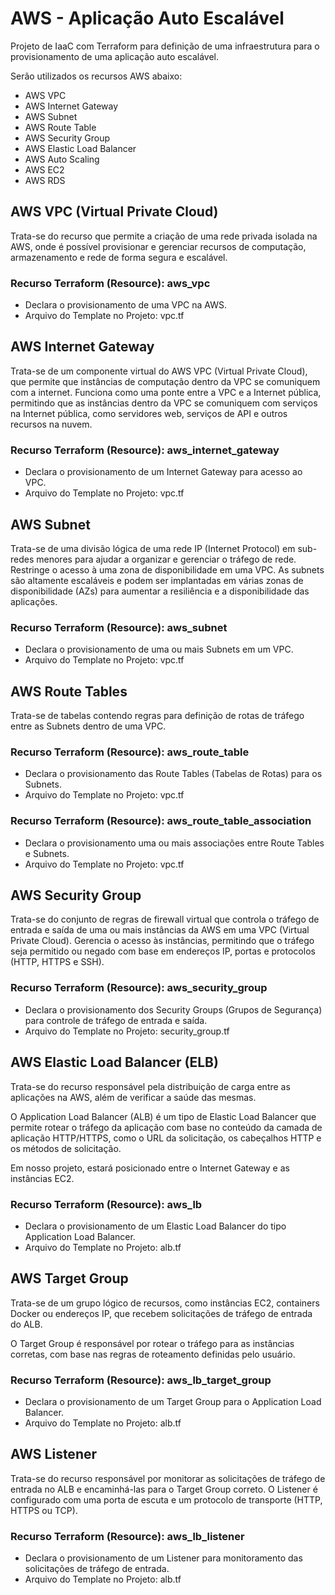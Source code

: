 # AWS - Aplicação Auto Escalável

Projeto de IaaC com Terraform para definição de uma infraestrutura para o provisionamento de uma aplicação auto escalável.

Serão utilizados os recursos AWS abaixo:

- AWS VPC
- AWS Internet Gateway
- AWS Subnet
- AWS Route Table
- AWS Security Group
- AWS Elastic Load Balancer
- AWS Auto Scaling
- AWS EC2
- AWS RDS

## AWS VPC (Virtual Private Cloud)

Trata-se do recurso que permite a criação de uma rede privada isolada na AWS, onde é possível provisionar e gerenciar recursos de computação, armazenamento e rede de forma segura e escalável.

### Recurso Terraform (Resource): aws_vpc

- Declara o provisionamento de uma VPC na AWS.
- Arquivo do Template no Projeto: vpc.tf

## AWS Internet Gateway

Trata-se de um componente virtual do AWS VPC (Virtual Private Cloud), que permite que instâncias de computação dentro da VPC se comuniquem com a internet. Funciona como uma ponte entre a VPC e a Internet pública, permitindo que as instâncias dentro da VPC se comuniquem com serviços na Internet pública, como servidores web, serviços de API e outros recursos na nuvem.

### Recurso Terraform (Resource): aws_internet_gateway

- Declara o provisionamento de um Internet Gateway para acesso ao VPC.
- Arquivo do Template no Projeto: vpc.tf

## AWS Subnet 

Trata-se de uma divisão lógica de uma rede IP (Internet Protocol) em sub-redes menores para ajudar a organizar e gerenciar o tráfego de rede. Restringe o acesso à uma zona de disponibilidade em uma VPC.
As subnets são altamente escaláveis e podem ser implantadas em várias zonas de disponibilidade (AZs) para aumentar a resiliência e a disponibilidade das aplicações.

### Recurso Terraform (Resource): aws_subnet

- Declara o provisionamento de uma ou mais Subnets em um VPC.
- Arquivo do Template no Projeto: vpc.tf

## AWS Route Tables 

Trata-se de tabelas contendo regras para definição de rotas de tráfego entre as Subnets dentro de uma VPC. 

### Recurso Terraform (Resource): aws_route_table

- Declara o provisionamento das Route Tables (Tabelas de Rotas) para os Subnets.
- Arquivo do Template no Projeto: vpc.tf

### Recurso Terraform (Resource): aws_route_table_association

- Declara o provisionamento uma ou mais associações entre Route Tables e Subnets.
- Arquivo do Template no Projeto: vpc.tf

## AWS Security Group

Trata-se do conjunto de regras de firewall virtual que controla o tráfego de entrada e saída de uma ou mais instâncias da AWS em uma VPC (Virtual Private Cloud). Gerencia o acesso às instâncias, permitindo que o tráfego seja permitido ou negado com base em endereços IP, portas e protocolos (HTTP, HTTPS e SSH).

### Recurso Terraform (Resource): aws_security_group

- Declara o provisionamento dos Security Groups (Grupos de Segurança) para controle de tráfego de entrada e saída.
- Arquivo do Template no Projeto: security_group.tf

## AWS Elastic Load Balancer (ELB)

Trata-se do recurso responsável pela distribuição de carga entre as aplicações na AWS, além de verificar a saúde das mesmas.

O Application Load Balancer (ALB) é um tipo de Elastic Load Balancer que permite rotear o tráfego da aplicação com base no conteúdo da camada de aplicação HTTP/HTTPS, como o URL da solicitação, os cabeçalhos HTTP e os métodos de solicitação. 

Em nosso projeto, estará posicionado entre o Internet Gateway e as instâncias EC2.

### Recurso Terraform (Resource): aws_lb

- Declara o provisionamento de um Elastic Load Balancer do tipo Application Load Balancer.
- Arquivo do Template no Projeto: alb.tf

## AWS Target Group

Trata-se de um grupo lógico de recursos, como instâncias EC2, containers Docker ou endereços IP, que recebem solicitações de tráfego de entrada do ALB. 

O Target Group é responsável por rotear o tráfego para as instâncias corretas, com base nas regras de roteamento definidas pelo usuário.

### Recurso Terraform (Resource): aws_lb_target_group

- Declara o provisionamento de um Target Group para o Application Load Balancer.
- Arquivo do Template no Projeto: alb.tf

## AWS Listener

Trata-se do recurso responsável por monitorar as solicitações de tráfego de entrada no ALB e encaminhá-las para o Target Group correto. O Listener é configurado com uma porta de escuta e um protocolo de transporte (HTTP, HTTPS ou TCP). 

### Recurso Terraform (Resource): aws_lb_listener

- Declara o provisionamento de um Listener para monitoramento das solicitações de tráfego de entrada.
- Arquivo do Template no Projeto: alb.tf